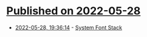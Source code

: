 # [Published on 2022-05-28](index.md)

* [2022-05-28, 19:36:14](https://news.ycombinator.com/item?id=31543054) - [System Font Stack](https://systemfontstack.com)
